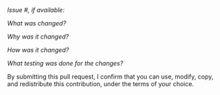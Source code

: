 *Issue #, if available:*

*What was changed?*

*Why was it changed?*

*How was it changed?*

*What testing was done for the changes?*

By submitting this pull request, I confirm that you can use, modify, copy, and redistribute this contribution, under the terms of your choice.
